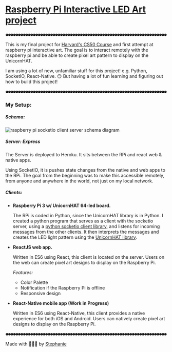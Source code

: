 # [Raspberry Pi Interactive LED Art project](https://light-art.herokuapp.com)

![rainbow lights](sparkleline.gif)

This is my final project for [Harvard's CS50 Course](https://www.edx.org/course/introduction-computer-science-harvardx-cs50x) and first attempt at raspberry pi interactive art. The goal is to interact remotely with the raspberry pi and be able to create pixel art pattern to display on the UnicornHAT.

I am using a lot of new, unfamiliar stuff for this project! e.g. Python, SocketIO, React-Native. 😏 But having a lot of fun learning and figuring out how to build this project!

![rainbow lights](sparkleline.gif)

### My Setup:

##### Schema:

![raspberry pi socketio client server schema diagram](rasppiprojectschema.png)

##### Server: Express

The Server is deployed to Heroku. It sits between the RPi and react web & native apps.

Using SocketIO, it is pushes state changes from the native and web apps to the RPi. The goal from the beginning was to make this accessible remotely, from anyone and anywhere in the world, not just on my local network.

##### **Clients:**
- **Raspberry Pi 3 w/ UnicornHAT 64-led board.**

  The RPi is coded in Python, since the UnicornHAT library is in Python. I created a python program that serves as a client with the socketio server, using a [python socketio client library](https://github.com/invisibleroads/socketIO-client), and listens for incoming messages from the other clients. It then interprets the messages and creates the LED light pattern using the [UnicornHAT library](https://github.com/pimoroni/unicorn-hat/).

- **ReactJS web app.**

  Written in ES6 using React, this client is located on the server. Users on the web can create pixel art designs to display on the Raspberry Pi.

  _Features:_

  - Color Palette
  - Notification if the Raspberry Pi is offline
  - Responsive design


- **React-Native mobile app (Work in Progress)**

  Written in ES6 using React-Native, this client provides a native experience for both iOS and Android. Users can natively create pixel art designs to display on the Raspberry Pi.

![rainbow lights](sparkleline.gif)

Made with 💚💙💜 by [Stephanie](https://traumverloren.github.io)
